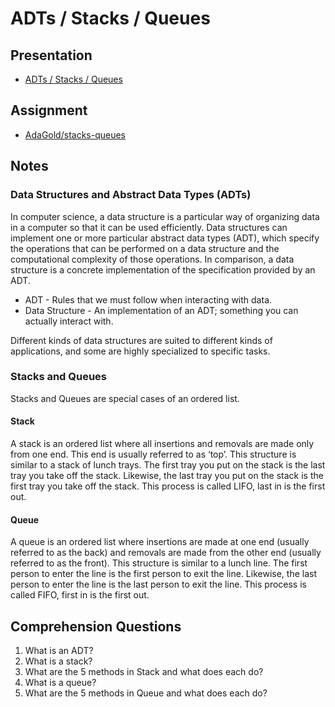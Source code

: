 # ADTs / Stacks / Queues

## Presentation
+ [ADTs / Stacks / Queues](https://drive.google.com/open?id=1rsxjS8l4Lo21nskccyBH7Hap19NfL-D1BNGgiPlW0bc)

## Assignment
+ [AdaGold/stacks-queues](https://github.com/AdaGold/stacks-queues)

## Notes

### Data Structures and Abstract Data Types (ADTs)

In computer science, a data structure is a particular way of organizing data in a computer so that it can be used efficiently.  Data structures can implement one or more particular abstract data types (ADT), which specify the operations that can be performed on a data structure and the computational complexity of those operations. In comparison, a data structure is a concrete implementation of the specification provided by an ADT.

- ADT - Rules that we must follow when interacting with data.
- Data Structure - An implementation of an ADT; something you can actually interact with.

Different kinds of data structures are suited to different kinds of applications, and some are highly specialized to specific tasks.

### Stacks and Queues
Stacks and Queues are special cases of an ordered list.  

#### Stack
A stack is an ordered list where all insertions and removals are made only from one end.  This end is usually referred to as ‘top’.  This structure is similar to a stack of lunch trays. The first tray you put on the stack is the last tray you take off the stack.  Likewise, the last tray you put on the stack is the first tray you take off the stack. This process is called LIFO, last in is the first out.

#### Queue
A queue is an ordered list where insertions are made at one end (usually referred to as the back) and removals are made from the other end (usually referred to as the front). This structure is similar to a lunch line. The first person to enter the line is the first person to exit the line.  Likewise, the last person to enter the line is the last person to exit the line. This process is called FIFO, first in is the first out.

## Comprehension Questions

1. What is an ADT?
1. What is a stack?
1. What are the 5 methods in Stack and what does each do?
1. What is a queue?
1. What are the 5 methods in Queue and what does each do?
